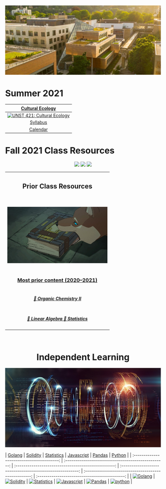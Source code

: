 <p align="center">
  <img width="690" src="assets/images/psu.jpg">
</p>

<h1>Summer 2021</h1>

|                                       [Cultural Ecology](/capstone)                                        |
| :--------------------------------------------------------------------------------------------------------: |
|                   [![UNST 421: Cultural Ecology](assets/images/capstone.ico)](/capstone)                   |
|      [Syllabus](https://docs.google.com/document/d/1geywAoxVMRb0wuzpJfjjkg1IOPnZne1Kps4hJawJEvY/edit)      |
| [Calendar](https://docs.google.com/spreadsheets/d/1sibCFDL0m-65j6lZbn9wwCBAsYRA8rADOwz6DuVaKuU/edit#gid=0) |

<h1>Fall 2021 Class Resources</h1>

<p align="center">
  <a title="Applied Linear Algebra">
    <img src="https://img.shields.io/badge/MTH 343-not started-orange">
  </a>
  <a title="Calculus III">
    <img src="https://img.shields.io/badge/MTH 253-not started-orange">
  </a>
  <a title="Intro to Computer Science">
    <img src="https://img.shields.io/badge/CS 162-not started-orange">
  </a>
</p>

<table align="center">
  <tr>
    <th>
      <h2 align="center">Prior Class Resources</h2>
    </th>
  <tr>
    <td>
      <p align='center'>
        <br>
        <img width="324" src="assets/images/prior.jpg">
      </p>
    </td>
  </tr>
  <tr>
    <td>
      <h3 align='center'>
        <a href="http://drive.google.com/file/d/1lhJSXIqAmNblGcTUligxWAotnxI1fASp/view?usp=sharing"> Most prior content
          (2020&ndash;2021)
        </a>
      </h3>
    </td>
  </tr>
  <tr>
    <td>
      <h5 align="center">
        <a href="http://raw.githubusercontent.com/nosvagor/notes/master/prior/ch-335.pdf">📓 Organic Chemistry II
        </a>
      </h5>
    </td>
  </tr>
    <td>
      <h5 align="center">
        <a href="http://raw.githubusercontent.com/nosvagor/notes/master/prior/mth-261.pdf"> 📑 Linear Algebra
        </a>
        <a href="http://raw.githubusercontent.com/nosvagor/notes/master/prior/statistics.pdf">📑 Statistics 
        </a>
      </h5>
    </td>
  </tr>
</table>

<br>

<h1 align="center">Independent Learning</h1>

<p align="center">
  <img width="690" src="assets/images/code.jpg">
</p>

| [Golang](/golang) | [Solidity](/solidity) | [Statistics](/statistics) | [Javascript](/javascript) |
[Pandas](/python/pandas) | [Python](/python) |
| :----------------------------------------: | :--------------------------------------------------: |
:--------------------------------------------------: | :--------------------------------------------------------: |
:---------------------------------------------------: | :--------------------------------------------: |
| [![Golang](assets/images/go.ico)](/golang) | [![Solidity](assets/images/solidity.ico)](/solidity) |
[![Statistics](assets/images/stat.ico)](/statistics) | [![Javascript](assets/images/javascript.ico)](/javascript) |
[![Pandas](assets/images/pandas.ico)](/python/pandas) | [![python](assets/images/python.ico)](/python) |
